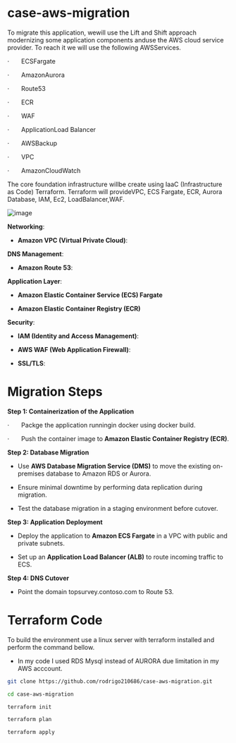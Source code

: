 # case-aws-migration

To migrate this application, wewill use the Lift and Shift approach modernizing some application components anduse the AWS cloud service provider. To reach it we will use the following AWSServices.

·       ECSFargate

·       AmazonAurora

·       Route53

·       ECR

·       WAF

·       ApplicationLoad Balancer

·       AWSBackup

·       VPC

·       AmazonCloudWatch

The core foundation infrastructure willbe create using IaaC (Infrastructure as Code) Terraform. Terraform will provideVPC, ECS Fargate, ECR, Aurora Database, IAM, Ec2, LoadBalancer,WAF.

![image](https://github.com/user-attachments/assets/8da42379-82e0-4231-a981-7e186af9ed2d)



**Networking**:

*   **Amazon VPC (Virtual Private Cloud)**:
    

**DNS Management**:

*   **Amazon Route 53**:
    

**Application Layer**:

*   **Amazon Elastic Container Service (ECS) Fargate**
    

*   **Amazon Elastic Container Registry (ECR)**
    

**Security**:

*   **IAM (Identity and Access Management)**:
    

*   **AWS WAF (Web Application Firewall)**:
    

*   **SSL/TLS**:


Migration Steps
===============

**Step 1: Containerization of the Application**

·       Packge the application runningin docker using docker build.

·       Push the container image to **Amazon Elastic Container Registry (ECR)**.

**Step 2: Database Migration**

*   Use **AWS Database Migration Service (DMS)** to move the existing on-premises database to Amazon RDS or Aurora.
    

*   Ensure minimal downtime by performing data replication during migration.
    

*   Test the database migration in a staging environment before cutover.
    

**Step 3: Application Deployment**

*   Deploy the application to **Amazon ECS Fargate** in a VPC with public and private subnets.
    

*   Set up an **Application Load Balancer (ALB)** to route incoming traffic to ECS.
 

**Step 4: DNS Cutover**

*   Point the domain topsurvey.contoso.com to Route 53.

Terraform Code
==============

To build the environment use a linux server with terraform installed and perform the command bellow.
* In my code I used RDS Mysql instead of AURORA due limitation in my AWS acccount.

```sh
git clone https://github.com/rodrigo210686/case-aws-migration.git

cd case-aws-migration

terraform init

terraform plan

terraform apply

```
